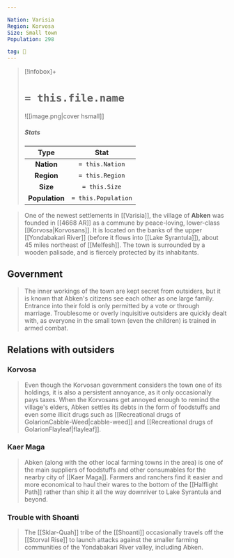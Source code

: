 ```yaml
---

Nation: Varisia
Region: Korvosa
Size: Small town
Population: 298

tag: 🌃
---
```


> [!infobox]+
> #  `= this.file.name`
> ![[image.png|cover hsmall]]
> ##### Stats
> Type | Stat |
> :---:|:---:|
> **Nation** | `= this.Nation` |
> **Region** | `= this.Region` |
> **Size** | `= this.Size` |
> **Population** | `= this.Population` |



> One of the newest settlements in [[Varisia]], the village of **Abken** was founded in [[4668 AR]] as a commune by peace-loving, lower-class [[Korvosa|Korvosans]]. It is located on the banks of the upper [[Yondabakari River]] (before it flows into [[Lake Syrantula]]), about 45 miles northeast of [[Melfesh]]. The town is surrounded by a wooden palisade, and is fiercely protected by its inhabitants.



## Government

> The inner workings of the town are kept secret from outsiders, but it is known that Abken's citizens see each other as one large family. Entrance into their fold is only permitted by a vote or through marriage. Troublesome or overly inquisitive outsiders are quickly dealt with, as everyone in the small town (even the children) is trained in armed combat.


## Relations with outsiders


### Korvosa

> Even though the Korvosan government considers the town one of its holdings, it is also a persistent annoyance, as it only occasionally pays taxes. When the Korvosans get annoyed enough to remind the village's elders, Abken settles its debts in the form of foodstuffs and even some illicit drugs such as [[Recreational drugs of GolarionCabble-Weed|cabble-weed]] and [[Recreational drugs of GolarionFlayleaf|flayleaf]].


### Kaer Maga

> Abken (along with the other local farming towns in the area) is one of the main suppliers of foodstuffs and other consumables for the nearby city of [[Kaer Maga]]. Farmers and ranchers find it easier and more economical to haul their wares to the bottom of the [[Halflight Path]] rather than ship it all the way downriver to Lake Syrantula and beyond.


### Trouble with Shoanti

> The [[Sklar-Quah]] tribe of the [[Shoanti]] occasionally travels off the [[Storval Rise]] to launch attacks against the smaller farming communities of the Yondabakari River valley, including Abken.









